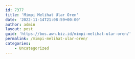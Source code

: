 ```yaml
---
id: 7377
title: 'Mimpi Melihat Ular Oren'
date: '2022-11-14T21:08:59+00:00'
author: admin
layout: post
guid: 'https://bos.awn.biz.id/mimpi-melihat-ular-oren/'
permalink: /mimpi-melihat-ular-oren/
categories:
    - Uncategorized
---
```


